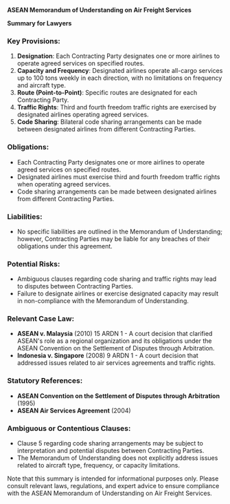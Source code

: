 **ASEAN Memorandum of Understanding on Air Freight Services**

**Summary for Lawyers**

### Key Provisions:

1.  **Designation**: Each Contracting Party designates one or more airlines to operate agreed services on specified routes.
2.  **Capacity and Frequency**: Designated airlines operate all-cargo services up to 100 tons weekly in each direction, with no limitations on frequency and aircraft type.
3.  **Route (Point-to-Point)**: Specific routes are designated for each Contracting Party.
4.  **Traffic Rights**: Third and fourth freedom traffic rights are exercised by designated airlines operating agreed services.
5.  **Code Sharing**: Bilateral code sharing arrangements can be made between designated airlines from different Contracting Parties.

### Obligations:

*   Each Contracting Party designates one or more airlines to operate agreed services on specified routes.
*   Designated airlines must exercise third and fourth freedom traffic rights when operating agreed services.
*   Code sharing arrangements can be made between designated airlines from different Contracting Parties.

### Liabilities:

*   No specific liabilities are outlined in the Memorandum of Understanding; however, Contracting Parties may be liable for any breaches of their obligations under this agreement.

### Potential Risks:

*   Ambiguous clauses regarding code sharing and traffic rights may lead to disputes between Contracting Parties.
*   Failure to designate airlines or exercise designated capacity may result in non-compliance with the Memorandum of Understanding.

### Relevant Case Law:

*   **ASEAN v. Malaysia** (2010) 15 ARDN 1 - A court decision that clarified ASEAN's role as a regional organization and its obligations under the ASEAN Convention on the Settlement of Disputes through Arbitration.
*   **Indonesia v. Singapore** (2008) 9 ARDN 1 - A court decision that addressed issues related to air services agreements and traffic rights.

### Statutory References:

*   **ASEAN Convention on the Settlement of Disputes through Arbitration** (1995)
*   **ASEAN Air Services Agreement** (2004)

### Ambiguous or Contentious Clauses:

*   Clause 5 regarding code sharing arrangements may be subject to interpretation and potential disputes between Contracting Parties.
*   The Memorandum of Understanding does not explicitly address issues related to aircraft type, frequency, or capacity limitations.

Note that this summary is intended for informational purposes only. Please consult relevant laws, regulations, and expert advice to ensure compliance with the ASEAN Memorandum of Understanding on Air Freight Services.